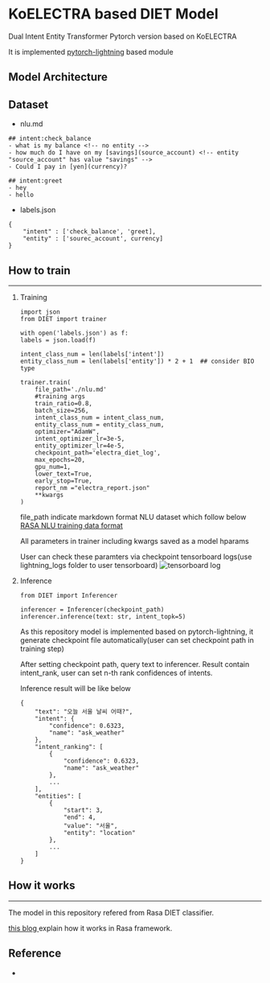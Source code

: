 # KoELECTRA based DIET Model
Dual Intent Entity Transformer Pytorch version based on KoELECTRA

It is implemented [pytorch-lightning](https://github.com/PyTorchLightning/pytorch-lightning) based module


## Model Architecture



## Dataset
- nlu.md
```
## intent:check_balance
- what is my balance <!-- no entity -->
- how much do I have on my [savings](source_account) <!-- entity "source_account" has value "savings" -->
- Could I pay in [yen](currency)? 

## intent:greet
- hey
- hello

```

- labels.json

```
{
    "intent" : ['check_balance', 'greet],
    "entity" : ['sourec_account', currency]
}

```


##


## How to train
---
1. Training 

    ```
    import json
    from DIET import trainer

    with open('labels.json') as f:
    labels = json.load(f)

    intent_class_num = len(labels['intent'])
    entity_class_num = len(labels['entity']) * 2 + 1  ## consider BIO type

    trainer.train(
        file_path='./nlu.md'
        #training args
        train_ratio=0.8,
        batch_size=256,
        intent_class_num = intent_class_num,
        entity_class_num = entity_class_num,
        optimizer="AdamW",
        intent_optimizer_lr=3e-5,
        entity_optimizer_lr=4e-5,
        checkpoint_path='electra_diet_log',
        max_epochs=20,
        gpu_num=1,
        lower_text=True,
        early_stop=True,
        report_nm ="electra_report.json"
        **kwargs
    )
    ```

    file_path indicate markdown format NLU dataset which follow below [RASA NLU training data format](https://rasa.com/docs/rasa/nlu/training-data-format/#markdown-format)

    All parameters in trainer including kwargs saved as a model hparams

    User can check these paramters via checkpoint tensorboard logs(use lightning_logs folder to user tensorboard)
    ![tensorboard log](img/tensorboard_log.PNG)

2. Inference

    ```
    from DIET import Inferencer

    inferencer = Inferencer(checkpoint_path)
    inferencer.inference(text: str, intent_topk=5)
    ```

    As this repository model is implemented based on pytorch-lightning, it generate checkpoint file automatically(user can set checkpoint path in training step)

    After setting checkpoint path, query text to inferencer. Result contain intent_rank, user can set n-th rank confidences of intents.

    Inference result will be like below
    ```
    {
        "text": "오늘 서울 날씨 어때?",
        "intent": {
            "confidence": 0.6323,
            "name": "ask_weather"
        },
        "intent_ranking": [
            {
                "confidence": 0.6323,
                "name": "ask_weather"
            },
            ...
        ],
        "entities": [
            {
                "start": 3,
                "end": 4,
                "value": "서울",
                "entity": "location"
            },
            ...
        ]
    }
    ```

## How it works
---

The model in this repository refered from Rasa DIET classifier.

[this blog ](https://ryanong.co.uk/2020/04/10/day-101-in-depth-study-of-rasas-diet-architecture/) explain how it works in Rasa framework.


## Reference
- 